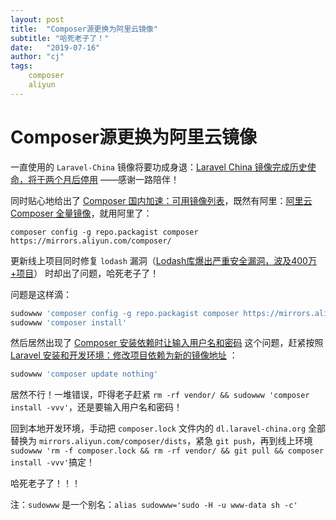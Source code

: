 ```yaml
---
layout: post
title:  "Composer源更换为阿里云镜像"
subtitle: "哈死老子了！"
date:   "2019-07-16"
author: "cj"
tags:
    composer
    aliyun
---
```


# Composer源更换为阿里云镜像

一直使用的 `Laravel-China` 镜像将要功成身退：[Laravel China 镜像完成历史使命，将于两个月后停用](https://learnku.com/articles/30758) ——感谢一路陪伴！

同时贴心地给出了 [Composer 国内加速：可用镜像列表](https://learnku.com/composer/wikis/30594)，既然有阿里：[阿里云 Composer 全量镜像](https://developer.aliyun.com/composer)，就用阿里了：

`composer config -g repo.packagist composer https://mirrors.aliyun.com/composer/`

更新线上项目同时修复 `lodash` 漏洞（[Lodash库爆出严重安全漏洞，波及400万+项目](https://mp.weixin.qq.com/s?src=11&timestamp=1563266500&ver=1731&signature=qcHtck-YfjAaelLElxAg1C*lc1zcjAnT5iuY4fA*NfwD5FVhhysLoYFsIxCKDR1k*BRan0t5ty79ONDQ0*ZRC*4d8LDFmEuwzj-y0XMSmlmfyHfu1-e4i5VAeaIhMZmW&new=1)） 时却出了问题，哈死老子了！

问题是这样滴：

```bash
sudowww 'composer config -g repo.packagist composer https://mirrors.aliyun.com/composer/'
sudowww 'composer install'
```

然后居然出现了 [Composer 安装依赖时让输入用户名和密码](https://learnku.com/laravel/t/30378) 这个问题，赶紧按照 [Laravel 安装和开发环境：修改项目依赖为新的镜像地址](https://learnku.com/laravel/wikis/16722) ：

```bash
sudowww 'composer update nothing'
```

居然不行！一堆错误，吓得老子赶紧 `rm -rf vendor/ && sudowww 'composer install -vvv'`，还是要输入用户名和密码！

回到本地开发环境，手动把 `composer.lock` 文件内的 `dl.laravel-china.org` 全部替换为 `mirrors.aliyun.com/composer/dists`，紧急 `git push`，再到线上环境 `sudowww 'rm -f composer.lock && rm -rf vendor/ && git pull && composer install -vvv'`搞定！

哈死老子了！！！


注：`sudowww` 是一个别名：`alias sudowww='sudo -H -u www-data sh -c'`